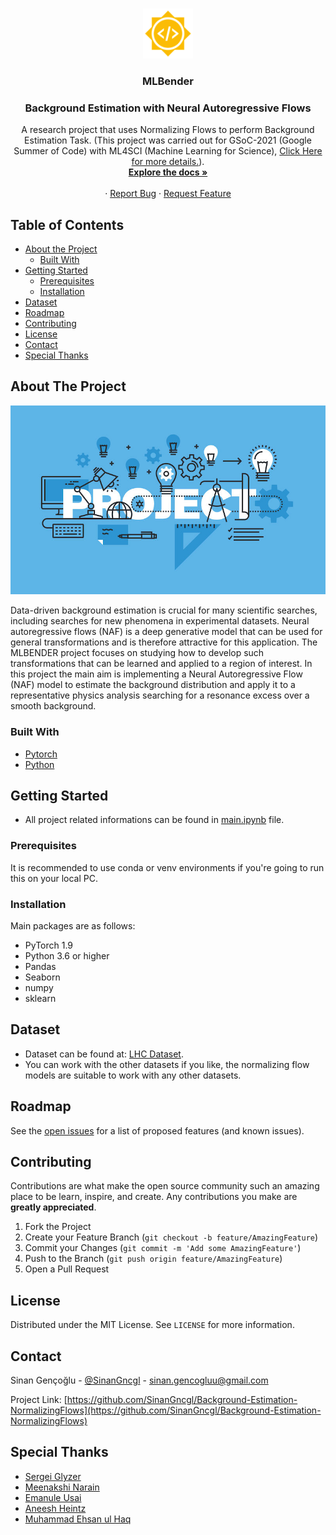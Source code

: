 <!-- PROJECT SHIELDS -->
<!--
*** I'm using markdown "reference style" links for readability.
*** Reference links are enclosed in brackets [ ] instead of parentheses ( ).
*** See the bottom of this document for the declaration of the reference variables
*** for contributors-url, forks-url, etc. This is an optional, concise syntax you may use.
*** https://www.markdownguide.org/basic-syntax/#reference-style-links
-->


<!-- PROJECT LOGO -->
<br />
<p align="center">
  <a href="https://github.com/SinanGncgl/Background-Estimation-NormalizingFlows">
    <img src="images/gsoc.png" alt="Logo" width="80" height="80">
  </a>

  <h3 align="center">MLBender</h3>
  <h3 align="center">Background Estimation with Neural Autoregressive Flows</h3>

  <p align="center">
    A research project that uses Normalizing Flows to perform Background Estimation Task. (This project was carried out for GSoC-2021 (Google Summer of Code) with ML4SCI (Machine Learning for Science), <a href="https://summerofcode.withgoogle.com/projects/4726444372000768">Click Here for more details.</a>).
    <br />
    <a href="Documentation.md"><strong>Explore the docs »</strong></a>
    <br />
    <br />
    ·
    <a href="https://github.com/SinanGncgl/Background-Estimation-NormalizingFlows/issues">Report Bug</a>
    ·
    <a href="https://github.com/SinanGncgl/Background-Estimation-NormalizingFlows/issues">Request Feature</a>
  </p>
</p>



<!-- TABLE OF CONTENTS -->
## Table of Contents

* [About the Project](#about-the-project)
  * [Built With](#built-with)
* [Getting Started](#getting-started)
  * [Prerequisites](#prerequisites)
  * [Installation](#installation)
* [Dataset](#dataset)
* [Roadmap](#roadmap)
* [Contributing](#contributing)
* [License](#license)
* [Contact](#contact)
* [Special Thanks](#special-thanks)



<!-- ABOUT THE PROJECT -->
## About The Project

<img src="images/project.jpeg" alt="Logo">

Data-driven background estimation is crucial for many scientific searches, including searches for new phenomena in experimental datasets. Neural autoregressive flows (NAF) is a deep generative model that can be used for general transformations and is therefore attractive for this application. The MLBENDER project focuses on studying how to develop such transformations that can be learned and applied to a region of interest. In this project the main aim is implementing a Neural Autoregressive Flow (NAF) model to estimate the background distribution and apply it to a representative physics analysis searching for a resonance excess over a smooth background.

### Built With
* [Pytorch](https://pytorch.org/)
* [Python](https://www.python.org/)



<!-- GETTING STARTED -->
## Getting Started

* All project related informations can be found in [main.ipynb](main.ipynb) file.

### Prerequisites

It is recommended to use conda or venv environments if you're going to run this on your local PC.

### Installation

Main packages are as follows:
* PyTorch 1.9
* Python 3.6 or higher
* Pandas
* Seaborn
* numpy
* sklearn


<!-- USAGE EXAMPLES -->
## Dataset

* Dataset can be found at: [LHC Dataset](https://zenodo.org/record/2629073).
* You can work with the other datasets if you like, the normalizing flow models are suitable to work with any other datasets.


<!-- ROADMAP -->
## Roadmap

See the [open issues](https://github.com/SinanGncgl/Background-Estimation-NormalizingFlows/issues) for a list of proposed features (and known issues).



<!-- CONTRIBUTING -->
## Contributing

Contributions are what make the open source community such an amazing place to be learn, inspire, and create. Any contributions you make are **greatly appreciated**.

1. Fork the Project
2. Create your Feature Branch (`git checkout -b feature/AmazingFeature`)
3. Commit your Changes (`git commit -m 'Add some AmazingFeature'`)
4. Push to the Branch (`git push origin feature/AmazingFeature`)
5. Open a Pull Request



<!-- LICENSE.txt -->
## License

Distributed under the MIT License. See `LICENSE` for more information.



<!-- CONTACT -->
## Contact

Sinan Gençoğlu - [@SinanGncgl](https://www.linkedin.com/in/sinan-gencoglu/) - sinan.gencogluu@gmail.com

Project Link: [https://github.com/SinanGncgl/Background-Estimation-NormalizingFlows](https://github.com/SinanGncgl/Background-Estimation-NormalizingFlows)


<!-- SPECIAL THANKS -->
## Special Thanks
* [Sergei Glyzer](http://sergeigleyzer.com/)
* [Meenakshi Narain](https://twitter.com/meenakshinarain)
* [Emanule Usai](https://emanueleusai.com/)
* [Aneesh Heintz]()
* [Muhammad Ehsan ul Haq](https://twitter.com/Ehsanbinejaz)
